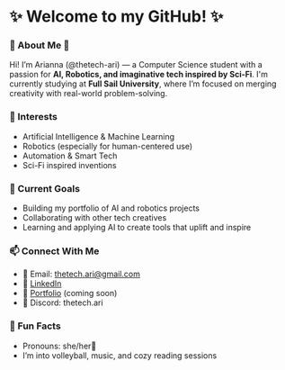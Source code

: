 # ✨ Welcome to my GitHub! ✨

### 🌸 About Me 🌸
Hi! I’m Arianna (@thetech-ari) — a Computer Science student with a passion for **AI, Robotics, and imaginative tech inspired by Sci-Fi**. I'm currently studying at **Full Sail University**, where I’m focused on merging creativity with real-world problem-solving.

### 🤖 Interests
- Artificial Intelligence & Machine Learning  
- Robotics (especially for human-centered use)  
- Automation & Smart Tech  
- Sci-Fi inspired inventions  

### 🎯 Current Goals
- Building my portfolio of AI and robotics projects  
- Collaborating with other tech creatives  
- Learning and applying AI to create tools that uplift and inspire  

### 📫 Connect With Me
- 📧 Email: thetech.ari@gmail.com  
- 💼 [LinkedIn](https://www.linkedin.com/in/arianna-miller-paul-b057a6208)  
- 🌟 [Portfolio](#) (coming soon)
- 💬 Discord: thetech.ari  

### 🎉 Fun Facts
- Pronouns: she/her🎀
- I’m into volleyball, music, and cozy reading sessions  
